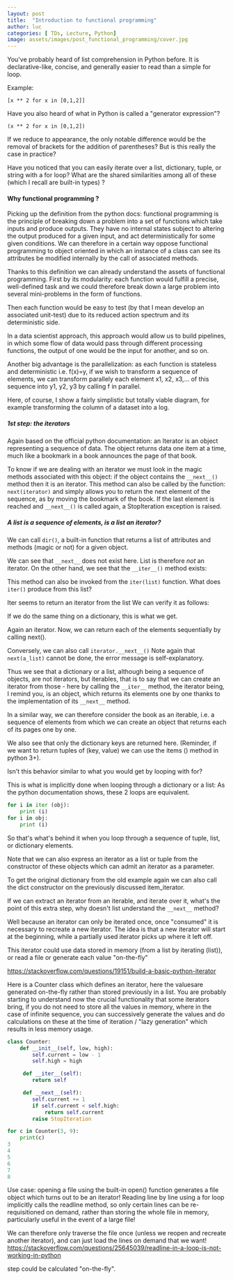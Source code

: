 ```yaml
---
layout: post
title:  "Introduction to functional programming"
author: luc
categories: [ TDs, Lecture, Python]
image: assets/images/post_functional_programming/cover.jpg
---
```


You've probably heard of list comprehension in Python before. It is declarative-like, concise, and generally easier to read than a simple for loop.

Example:
```
[x ** 2 for x in [0,1,2]]
```

Have you also heard of what in Python is called a "generator expression"?
```
(x ** 2 for x in [0,1,2])
```

If we reduce to appearance, the only notable difference would be the removal of brackets for the addition of parentheses? But is this really the case in practice?

Have you noticed that you can easily iterate over a list, dictionary, tuple, or string with a for loop?
What are the shared similarities among all of these (which I recall are built-in types) ?

#### Why functional programming ? 

Picking up the definition from the python docs: functional programming is the principle of breaking down a problem into a set of functions which take inputs and produce outputs. They have no internal states subject to altering the output produced for a given input, and act deterministically for some given conditions.
We can therefore in a certain way oppose functional programming to object oriented in which an instance of a class can see its attributes be modified internally by the call of associated methods.

Thanks to this definition we can already understand the assets of functional programming. First by its modularity: each function would fulfill a precise, well-defined task and we could therefore break down a large problem into several mini-problems in the form of functions.

Then each function would be easy to test (by that I mean develop an associated unit-test) due to its reduced action spectrum and its deterministic side.

In a data scientist approach, this approach would allow us to build pipelines, in which some flow of data would pass through different processing functions, the output of one would be the input for another, and so on.

Another big advantage is the parallelization: as each function is stateless and deterministic i.e. f(x)=y, if we wish to transform a sequence of elements, we can transform parallely each element x1, x2, x3,...  of this sequence into y1, y2, y3 by calling f in parallel.

Here, of course, I show a fairly simplistic but totally viable diagram, for example transforming the column of a dataset into a log.

<!-- Functional programming in Python can also be seen similar to declarative programming in the sense that we [describe what we want to achieve](https://stackoverflow.com/questions/128057/what-are-the-benefits-of-functional-programming
) rather than a set of imperative instructions to achieve it.
 -->
##### 1st step: the iterators

Again based on the official python documentation: an Iterator is an object representing a sequence of data. The object returns data one item at a time, much like a bookmark in a book announces the page of that book.

To know if we are dealing with an iterator we must look in the magic methods associated with this object: if the object contains the ```__next__()``` method then it is an iterator.
This method can also be called by the function: ```next(iterator)``` and simply allows you to return the next element of the sequence, as by moving the bookmark of the book.
If the last element is reached and ```__next__()``` is called again, a StopIteration exception is raised.

##### A list is a sequence of elements, is a list an iterator?

We can call ```dir()```, a built-in function that returns a list of attributes and methods (magic or not) for a given object.

We can see that ```__next__``` does not exist here. List is therefore *not* an iterator.
On the other hand, we see that the ```__iter__()``` method exists:
  
This method can also be invoked from the ```iter(list)``` function.
What does ```iter()``` produce from this list?
 
Iter seems to return an iterator from the list
We can verify it as follows:

 


If we do the same thing on a dictionary, this is what we get.
 

Again an iterator.
Now, we can return each of the elements sequentially by calling next().
 


Conversely, we can also call ```iterator.__next__()```
Note again that ```next(a_list)``` cannot be done, the error message is self-explanatory.
 

Thus we see that a dictionary or a list, although being a sequence of objects, are not iterators, but iterables, that is to say that we can create an iterator from those - here by calling the ```__iter__``` method, the iterator being, I remind you, is an object, which returns its elements one by one thanks to the implementation of its ```__next__``` method.


In a similar way, we can therefore consider the book as an iterable, i.e. a sequence of elements from which we can create an object that returns each of its pages one by one.

We also see that only the dictionary keys are returned here. (Reminder, if we want to return tuples of (key, value) we can use the items () method in python 3+).
 
Isn't this behavior similar to what you would get by looping with for?
 
This is what is implicitly done when looping through a dictionary or a list:
As the python documentation shows, these 2 loops are equivalent.
```python
for i in iter (obj):
    print (i)
for i in obj:
    print (i)
```
So that's what's behind it when you loop through a sequence of tuple, list, or dictionary elements.

Note that we can also express an iterator as a list or tuple from the constructor of these objects which can admit an iterator as a parameter.

To get the original dictionary from the old example again we can also call the dict constructor on the previously discussed item_iterator.
   

If we can extract an iterator from an iterable, and iterate over it, what's the point of this extra step, why doesn't list understand the ```__next__``` method?

Well because an iterator can only be iterated once, once "consumed" it is necessary to recreate a new iterator.
The idea is that a new iterator will start at the beginning, while a partially used iterator picks up where it left off.


This iterator could use data stored in memory (from a list by iterating (list)), or read a file or generate each value "on-the-fly"


https://stackoverflow.com/questions/19151/build-a-basic-python-iterator

Here is a Counter class which defines an iterator, here the values ​​are generated on-the-fly rather than stored previously in a list. You are probably starting to understand now the crucial functionality that some iterators bring, if you do not need to store all the values ​​in memory, where in the case of infinite sequence, you can successively generate the values ​​and do calculations on these at the time of iteration / "lazy generation" which results in less memory usage.


```python
class Counter:
    def __init__(self, low, high):
        self.current = low - 1
        self.high = high

     def __iter__(self):
        return self

     def __next__(self): 
        self.current += 1
        if self.current < self.high:
            return self.current
        raise StopIteration
```

```python
for c in Counter(3, 9):
    print(c)
3
4
5
6
7
8
```

Use case: opening a file using the built-in open() function generates a file object which turns out to be an iterator!
Reading line by line using a for loop implicitly calls the readline method, so only certain lines can be re-requisitioned on demand, rather than storing the whole file in memory, particularly useful in the event of a large file!


We can therefore only traverse the file once (unless we reopen and recreate another iterator), and can just load the lines on demand that we want!
https://stackoverflow.com/questions/25645039/readline-in-a-loop-is-not-working-in-python
 
step could be calculated "on-the-fly".
